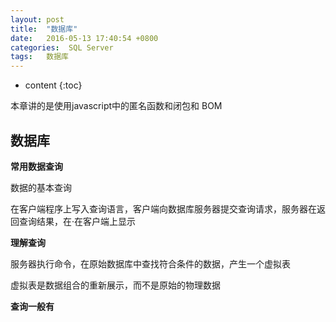 ```yaml
---
layout: post
title:  "数据库"
date:   2016-05-13 17:40:54 +0800
categories:  SQL Server	
tags: 	数据库
---
```


* content
{:toc}

本章讲的是使用javascript中的匿名函数和闭包和 BOM





## 数据库

**常用数据查询**

数据的基本查询

在客户端程序上写入查询语言，客户端向数据库服务器提交查询请求，服务器在返回查询结果，在·在客户端上显示

**理解查询**

服务器执行命令，在原始数据库中查找符合条件的数据，产生一个虚拟表

虚拟表是数据组合的重新展示，而不是原始的物理数据

**查询一般有**
















































































































































































































































































































































































